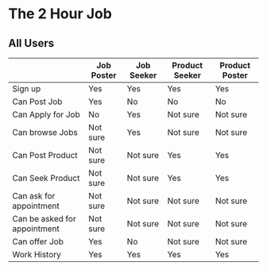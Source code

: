 # The 2 Hour Job


## All Users

|                              | Job Poster | Job Seeker | Product Seeker | Product Poster |
| ---------------------------- | ---------- | ---------- | -------------- | -------------- |
| Sign up                      | Yes        | Yes        | Yes            | Yes            |
| Can Post Job                 | Yes        | No         | No             | No             |
| Can Apply for Job            | No         | Yes        | Not sure       | Not sure       |
| Can browse Jobs              | Not sure   | Yes        | Not sure       | Not sure       |
| Can Post Product             | Not sure   | Not sure   | Yes            | Yes            |
| Can Seek Product             | Not sure   | Not sure   | Yes            | Yes            |
| Can ask for appointment      | Not sure   | Not sure   | Not sure       | Not sure       |
| Can be asked for appointment | Not sure   | Not sure   | Not sure       | Not sure       |
| Can offer Job                | Yes        | No         | Not sure       | Not sure       |
| Work History                 | Yes        | Yes        | Yes            | Yes            |
